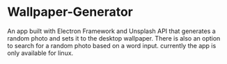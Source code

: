 # Wallpaper-Generator
An app built with Electron Framework and Unsplash API that generates a random photo and sets it to the desktop wallpaper.
There is also an option to search for a random photo based on a word input.
currently the app is only available for linux.
